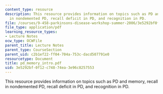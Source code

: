 ```yaml
---
content_type: resource
description: This resource provides information on topics such as PD and memory, recall
  in nondemented PD, recall deficit in PD, and recognition in PD.
file: /courses/9-458-parkinsons-disease-workshop-summer-2006/3e5292bf0f12c74874ea3e96c8257553_pd_memory_intro.pdf
file_type: application/pdf
learning_resource_types:
- Lecture Notes
ocw_type: OCWFile
parent_title: Lecture Notes
parent_type: CourseSection
parent_uid: c2b1ef22-ff04-704a-753c-dacd507791e0
resourcetype: Document
title: pd_memory_intro.pdf
uid: 3e5292bf-0f12-c748-74ea-3e96c8257553
---
```

This resource provides information on topics such as PD and memory, recall in nondemented PD, recall deficit in PD, and recognition in PD.

